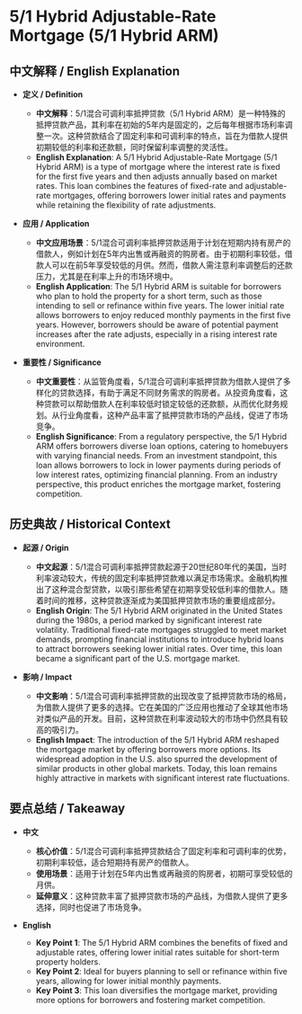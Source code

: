 # 5/1 Hybrid Adjustable-Rate Mortgage (5/1 Hybrid ARM)

## 中文解释 / English Explanation

* **定义 / Definition**  
  - **中文解释**：5/1混合可调利率抵押贷款（5/1 Hybrid ARM）是一种特殊的抵押贷款产品，其利率在初始的5年内是固定的，之后每年根据市场利率调整一次。这种贷款结合了固定利率和可调利率的特点，旨在为借款人提供初期较低的利率和还款额，同时保留利率调整的灵活性。  
  - **English Explanation**: A 5/1 Hybrid Adjustable-Rate Mortgage (5/1 Hybrid ARM) is a type of mortgage where the interest rate is fixed for the first five years and then adjusts annually based on market rates. This loan combines the features of fixed-rate and adjustable-rate mortgages, offering borrowers lower initial rates and payments while retaining the flexibility of rate adjustments.

* **应用 / Application**  
  - **中文应用场景**：5/1混合可调利率抵押贷款适用于计划在短期内持有房产的借款人，例如计划在5年内出售或再融资的购房者。由于初期利率较低，借款人可以在前5年享受较低的月供。然而，借款人需注意利率调整后的还款压力，尤其是在利率上升的市场环境中。  
  - **English Application**: The 5/1 Hybrid ARM is suitable for borrowers who plan to hold the property for a short term, such as those intending to sell or refinance within five years. The lower initial rate allows borrowers to enjoy reduced monthly payments in the first five years. However, borrowers should be aware of potential payment increases after the rate adjusts, especially in a rising interest rate environment.

* **重要性 / Significance**  
  - **中文重要性**：从监管角度看，5/1混合可调利率抵押贷款为借款人提供了多样化的贷款选择，有助于满足不同财务需求的购房者。从投资角度看，这种贷款可以帮助借款人在利率较低时锁定较低的还款额，从而优化财务规划。从行业角度看，这种产品丰富了抵押贷款市场的产品线，促进了市场竞争。  
  - **English Significance**: From a regulatory perspective, the 5/1 Hybrid ARM offers borrowers diverse loan options, catering to homebuyers with varying financial needs. From an investment standpoint, this loan allows borrowers to lock in lower payments during periods of low interest rates, optimizing financial planning. From an industry perspective, this product enriches the mortgage market, fostering competition.

## 历史典故 / Historical Context

* **起源 / Origin**  
  - **中文起源**：5/1混合可调利率抵押贷款起源于20世纪80年代的美国，当时利率波动较大，传统的固定利率抵押贷款难以满足市场需求。金融机构推出了这种混合型贷款，以吸引那些希望在初期享受较低利率的借款人。随着时间的推移，这种贷款逐渐成为美国抵押贷款市场的重要组成部分。  
  - **English Origin**: The 5/1 Hybrid ARM originated in the United States during the 1980s, a period marked by significant interest rate volatility. Traditional fixed-rate mortgages struggled to meet market demands, prompting financial institutions to introduce hybrid loans to attract borrowers seeking lower initial rates. Over time, this loan became a significant part of the U.S. mortgage market.

* **影响 / Impact**  
  - **中文影响**：5/1混合可调利率抵押贷款的出现改变了抵押贷款市场的格局，为借款人提供了更多的选择。它在美国的广泛应用也推动了全球其他市场对类似产品的开发。目前，这种贷款在利率波动较大的市场中仍然具有较高的吸引力。  
  - **English Impact**: The introduction of the 5/1 Hybrid ARM reshaped the mortgage market by offering borrowers more options. Its widespread adoption in the U.S. also spurred the development of similar products in other global markets. Today, this loan remains highly attractive in markets with significant interest rate fluctuations.

## 要点总结 / Takeaway

* **中文**  
  - **核心价值**：5/1混合可调利率抵押贷款结合了固定利率和可调利率的优势，初期利率较低，适合短期持有房产的借款人。  
  - **使用场景**：适用于计划在5年内出售或再融资的购房者，初期可享受较低的月供。  
  - **延伸意义**：这种贷款丰富了抵押贷款市场的产品线，为借款人提供了更多选择，同时也促进了市场竞争。

* **English**  
  - **Key Point 1**: The 5/1 Hybrid ARM combines the benefits of fixed and adjustable rates, offering lower initial rates suitable for short-term property holders.  
  - **Key Point 2**: Ideal for buyers planning to sell or refinance within five years, allowing for lower initial monthly payments.  
  - **Key Point 3**: This loan diversifies the mortgage market, providing more options for borrowers and fostering market competition.